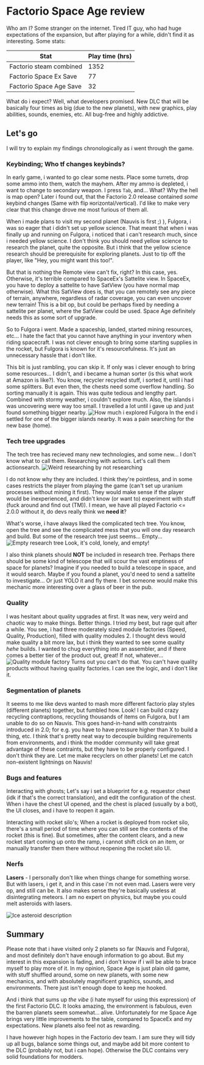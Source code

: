 # Factorio Space Age review

Who am I? Some stranger on the internet. Tired IT guy, who had huge expectations of the expansion, but after playing for a while, didn't find it as interesting. Some stats:

| Stat | Play time (hrs) |
| --- | --- |
| Factorio steam combined | 1352 |
| Factorio Space Ex Save | 77 |
| Factorio Space Age Save | 32 |

What do i expect? Well, what developers promised. New DLC that will be basically four times as big (due to the new planets), with new graphics, play abilities, sounds, enemies, etc. All bug-free and highly addictive.

## Let's go

I will try to explain my findings chronologically as i went through the game. 

### Keybinding; Who tf changes keybinds? 

In early game, i wanted to go clear some nests. Place some turrets, drop some ammo into them, watch the mayhem. After my ammo is depleted, i want to change to secondary weapon. I press `Tab`, and... What? Why the hell is map open? Later i found out, that the Factorio 2.0 release contained *some* keybind changes (Same with flip `H`orizontal/`V`ertical). I'd like to make very clear that this change drove me most furious of them all. 

When i made plans to visit my second planet (Nauvis is first ;) ), Fulgora, i was so eager that i didn't set up yellow science. That meant that when i was finally up and running on Fulgora, i noticed that i can't research much, since i needed yellow science. I don't think you should need yellow science to research the planet, quite the opposite. But i think that the yellow science research should be prerequisite for exploring planets. Just to tip off the player, like "Hey, you might want this too!". 

But that is nothing the Remote view can't fix, right? In this case, yes. Otherwise, it's terrible compared to SpaceEx's Sattelite view. In SpaceEx, you have to deploy a sattelite to have SatView (you have normal map otherwise). What this SatView does is, that you can remotely see any piece of terrain, anywhere, regardless of radar coverage, you can even uncover new terrain! This is a bit op, but could be perhaps fixed by needing a sattelite per planet, where the SatView could be used. Space Age definitely needs this as some sort of upgrade. 

So to Fulgora i went. Made a spaceship, landed, started mining resources, etc... I hate the fact that you cannot have anything in your inventory when riding spacecraft. I was not clever enough to bring some starting supplies in the rocket, but Fulgora is known for it's resourcefulness. It's just an unnecessary hassle that i don't like. 

This bit is just rambling, you can skip it. If only was i clever enough to bring some resources... I didn't, and i became a human sorter (is this what work at Amazon is like?). You know, recycler recycled stuff, i sorted it, until i had some splitters. But even then, the chests need some overflow handling. So sorting manually it is again. This was quite tedious and lengthy part. Combined with stormy weather, i couldn't explore much. Also, the islands i was uncovering were way too small. I travelled a lot until i gave up and just found something bigger nearby.
![How much i explored Fulgora](FulgoraExploration.png)
In the end i settled for one of the bigger islands nearby. It was a pain searching for the new base (home).

### Tech tree upgrades
The tech tree has recieved many new technologies, and some new... I don't know what to call them. Researching with actions. Let's call them actionsearch. 
![Weird researching by not researching](ActionSearch.png)

I do not know why they are included. I think they're pointless, and in some cases restricts the player from playing the game (can't set up uranium processes without mining it first). They would make sense if the player would be inexperienced, and didn't know (or want to) experiment with stuff (fuck around and find out (TM)). I mean, we have all played Factorio <= 2.0.0 without it, do devs really think we **need it**?

What's worse, i have always liked the complicated tech tree. You know, open the tree and see the complicated mess that you will one day research and build. But some of the research tree just seems... Empty...
![Empty research tree](EmptyTree.png)
Look, it's cold, lonely, and empty!

I also think planets should **NOT** be included in research tree. Perhaps there should be some kind of telescope that will scour the vast emptiness of space for planets? Imagine if you needed to build a telescope in space, and it would search. Maybe if you found a planet, you'd need to send a sattelite to investigate... Or just YOLO it and fly there. I bet someone would make this mechanic more interesting over a glass of beer in the pub. 

### Quality
I was hesitant about quality upgrades at first. It was new, very weird and chaotic way to make things. Better things. I tried my best, but rage quit after a while. You see, i had three moderately sized module factories (Speed, Quality, Production), filled with quality modules 2. I thought devs would make quality a bit more lax, but i think they wanted to see some quality *hehe* builds. I wanted to chug everything into an assembler, and if there comes a better tier of the product out, great! If not, whatever... 
![Quality module factory](QualityModules.png)
Turns out you can't do that. You can't have quality products without having quality factories. I can see the logic, and i don't like it. 

### Segmentation of planets
It seems to me like devs wanted to mash more different factorio play styles (different planets) together, but fumbled how. Look! I can build crazy recycling contraptions, recycling thousands of items on Fulgora, but I am unable to do so on Nauvis. This goes hand-in-hand with constraints introduced in 2.0; for e.g. you have to have pressure higher than X to build a thing, etc. I think that's pretty neat way to decouple building requirements from environments, and i think the modder community will take great advantage of these contraints, but they have to be properly configured. I don't think they are. Let me make recyclers on other planets! Let me catch non-existent lightnings on Nauvis! 

### Bugs and features
Interacting with ghosts; Let's say i set a blueprint for e.g. requestor chest (idk if that's the correct translation), and edit the configuration of the chest. When i have the chest UI opened, and the chest is placed (usually by a bot), the UI closes, and i have to reopen it again. 

Interacting with rocket silo's; When a rocket is deployed from rocket silo, there's a small period of time where you can still see the contents of the rocket (this is fine). But sometimes, after the content clears, and a new rocket start coming up onto the ramp, i cannot shift click on an item, or manually transfer them there without reopening the rocket silo UI. 

### Nerfs

**Lasers** - I personally don't like when things change for something worse. But with lasers, i get it, and in this case i'm not even mad. Lasers were very op, and still can be. It also makes sense they're basically useless at disintegrating meteors. I am no expert on physics, but maybe you could melt asteroids with lasers. 

![Ice asteroid description](IceAsteroid.png)

## Summary

Please note that i have visited only 2 planets so far (Nauvis and Fulgora), and most definitely don't have enough information to go about. But my interest in this expansion is fading, and i don't know if i will be able to brace myself to play more of it. In my opinion, Space Age is just plain old game, with stuff shuffled around, some on new planets, with some new mechanics, and with absolutely magnificent graphics, sounds, and environments. There just isn't enough dope to keep me hooked.

And i think that sums up *the vibe* (i hate myself for using this expression) of the first Factorio DLC. It looks amazing, the environment is fabulous, even the barren planets seem somewhat... alive. Unfortunately for me Space Age brings very little improvements to the table, compared to SpaceEx and my expectations. New planets also feel not as rewarding.

I have however high hopes in the Factorio dev team. I am sure they will tidy up all bugs, balance some things out, and maybe add bit more content to the DLC (probably not, but i can hope). Otherwise the DLC contains very solid foundations for modders.
